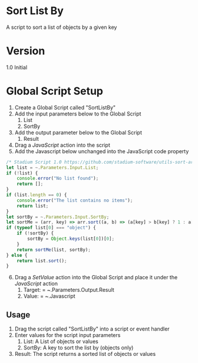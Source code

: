 # Sort List By

A script to sort a list of objects by a given key

# Version 

1.0 Initial

# Global Script Setup
1. Create a Global Script called "SortListBy"
2. Add the input parameters below to the Global Script
   1. List
   2. SortBy
3. Add the output parameter below to the Global Script
   1. Result
4. Drag a *JavaScript* action into the script
5. Add the Javascript below unchanged into the JavaScript code property
```javascript
/* Stadium Script 1.0 https://github.com/stadium-software/utils-sort-array-by */
let list = ~.Parameters.Input.List;
if (!list) {
    console.error("No list found");
    return [];
}
if (list.length == 0) { 
    console.error("The list contains no items");
    return list;
}
let sortBy = ~.Parameters.Input.SortBy;
let sortMe = (arr, key) => arr.sort((a, b) => (a[key] > b[key] ? 1 : a[key] < b[key] ? -1 : 0));
if (typeof list[0] === "object") {
    if (!sortBy) {
        sortBy = Object.keys(list[0])[0];
    }
    return sortMe(list, sortBy);
} else { 
    return list.sort();
}
```
6. Drag a *SetValue* action into the Global Script and place it under the *JavaScript* action
   1. Target: = ~.Parameters.Output.Result
   2. Value: = ~.Javascript

## Usage
1. Drag the script called "SortListBy" into a script or event handler
2. Enter values for the script input parameters
   1. List: A List of objects or values
   2. SortBy: A key to sort the list by (objects only)
3. Result: The script returns a sorted list of objects or values